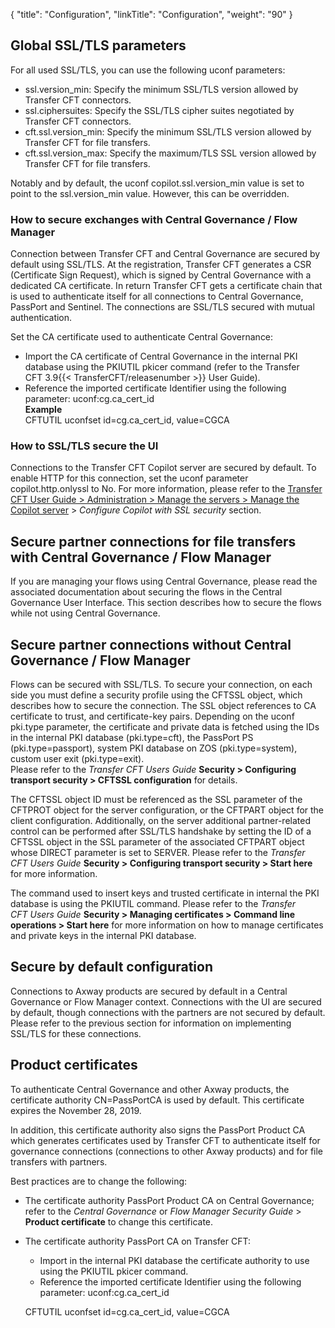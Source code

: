 {
    "title": "Configuration",
    "linkTitle": "Configuration",
    "weight": "90"
}<span id="__RefHeading___Toc473905785"></span>

## Global SSL/TLS parameters

For all used SSL/TLS, you can use the following uconf parameters:

- ssl.version\_min: Specify the minimum SSL/TLS version allowed by Transfer CFT connectors.
- ssl.ciphersuites: Specify the SSL/TLS cipher suites negotiated by Transfer CFT connectors.
- cft.ssl.version\_min: Specify the minimum SSL/TLS version allowed by Transfer CFT for file transfers.
- cft.ssl.version\_max: Specify the maximum/TLS SSL version allowed by Transfer CFT for file transfers.

Notably and by default, the uconf copilot.ssl.version\_min value is set to point to the ssl.version\_min value. However, this can be overridden.

### How to secure exchanges with Central Governance / Flow Manager

Connection between Transfer CFT and Central Governance are secured by default using SSL/TLS. At the registration, Transfer CFT generates a CSR (Certificate Sign Request), which is signed by Central Governance with a dedicated CA certificate. In return Transfer CFT gets a certificate chain that is used to authenticate itself for all connections to Central Governance, PassPort and Sentinel. The connections are SSL/TLS secured with mutual authentication.

Set the CA certificate used to authenticate Central Governance:

- Import the CA certificate of Central Governance in the internal PKI database using the PKIUTIL pkicer command (refer to the Transfer CFT 3.9{{< TransferCFT/releasenumber >}} User Guide).
- Reference the imported certificate Identifier using the following parameter: uconf:cg.ca\_cert\_id  
    ****Example****  
    CFTUTIL uconfset id=cg.ca\_cert\_id, value=CGCA

### How to SSL/TLS secure the UI

Connections to the Transfer CFT Copilot server are secured by default. To enable HTTP for this connection, set the uconf parameter copilot.http.onlyssl to No. For more information, please refer to the [Transfer CFT User Guide &gt; Administration &gt; Manage the servers &gt; Manage the Copilot server](https://docs.axway.com/bundle/TransferCFT_38_UsersGuide_allOS_en_HTML5/page/Content/administration/manage_copilot.htm) &gt; *Configure Copilot with SSL security* section.

<span id="__RefHeading___Toc473905788"></span>

## Secure partner connections for file transfers with Central Governance / Flow Manager

If you are managing your flows using Central Governance, please read the associated documentation about securing the flows in the Central Governance User Interface. This section describes how to secure the flows while not using Central Governance.

## Secure partner connections without Central Governance / Flow Manager

Flows can be secured with SSL/TLS. To secure your connection, on each side you must define a security profile using the CFTSSL object, which describes how to secure the connection. The SSL object references to CA certificate to trust, and certificate-key pairs. Depending on the uconf pki.type parameter, the certificate and private data is fetched using the IDs in the internal PKI database (pki.type=cft), the PassPort PS (pki.type=passport), system PKI database on ZOS (pki.type=system), custom user exit (pki.type=exit).  
Please refer to the *Transfer CFT Users Guide* ****Security &gt; Configuring transport security &gt; CFTSSL configuration**** for details.

The CFTSSL object ID must be referenced as the SSL parameter of the CFTPROT object for the server configuration, or the CFTPART object for the client configuration. Additionally, on the server additional partner-related control can be performed after SSL/TLS handshake by setting the ID of a CFTSSL object in the SSL parameter of the associated CFTPART object whose DIRECT parameter is set to SERVER. Please refer to the *Transfer CFT Users Guide* ****Security &gt; Configuring transport security &gt; Start here**** for more information.

The command used to insert keys and trusted certificate in internal the PKI database is using the PKIUTIL command. Please refer to the *Transfer CFT Users Guide* ****Security &gt; Managing certificates &gt; Command line operations &gt; Start here**** for more information on how to manage certificates and private keys in the internal PKI database.

<span id="__RefHeading___Toc473905789"></span>

## Secure by default configuration

Connections to Axway products are secured by default in a Central Governance or Flow Manager context. Connections with the UI are secured by default, though connections with the partners are not secured by default. Please refer to the previous section for information on implementing SSL/TLS for these connections.

<span id="__RefHeading___Toc473905790"></span>

## Product certificates

To authenticate Central Governance and other Axway products, the certificate authority CN=PassPortCA is used by default. This certificate expires the November 28, 2019.

In addition, this certificate authority also signs the PassPort Product CA which generates certificates used by Transfer CFT to authenticate itself for governance connections (connections to other Axway products) and for file transfers with partners.

Best practices are to change the following:

- The certificate authority PassPort Product CA on Central Governance; refer to the *Central Governance* or *Flow Manager Security Guide* > ****Product certificate**** to change this certificate.
- The certificate authority PassPort CA on Transfer CFT:
    -   Import in the internal PKI database the certificate authority to use using the PKIUTIL pkicer command.
    -   Reference the imported certificate Identifier using the following parameter: uconf:cg.ca\_cert\_id

      
    CFTUTIL uconfset id=cg.ca\_cert\_id, value=CGCA
